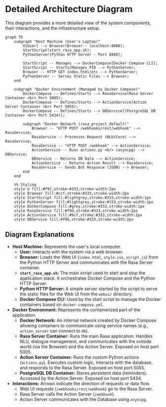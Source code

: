# Detailed Architecture Diagram

This diagram provides a more detailed view of the system components, their interactions, and the infrastructure setup.

```mermaid
graph TD
    subgraph "Host Machine (User's Laptop)"
        U[User] --> Browser(Browser - localhost:8888);
        StartScript(start_rasa_app.sh);
        PythonServer[Python HTTP Server - Port 8888];

        StartScript -- Manages --> DockerCompose[Docker Compose CLI];
        StartScript -- Starts/Manages PID --> PythonServer;
        Browser -- HTTP GET index.html/etc --> PythonServer;
        PythonServer -- Serves Static Files --> Browser;
    end

    subgraph "Docker Environment (Managed by Docker Compose)"
        DockerCompose -- Defines/Starts --> RasaService(Rasa Server Container <br> Port 5005);
        DockerCompose -- Defines/Starts --> ActionService(Action Server Container <br> Port 5055);
        DockerCompose -- Defines/Starts --> DBService[(PostgreSQL DB Container <br> Port 5434)];

        subgraph "Docker Network (rasa_project_default)"
            Browser -- "HTTP POST /webhooks/rest/webhook" --> RasaService;
            RasaService -- Processes Request (NLU/Core) --> RasaService;
            RasaService -- "HTTP POST /webhook" --> ActionService;
            ActionService -- Runs actions.py <br> (asyncpg) --> DBService;
            DBService -- Returns DB Data --> ActionService;
            ActionService -- Returns Action Result --> RasaService;
            RasaService -- Sends Bot Response (JSON) --> Browser;
        end
    end

    %% Styling
    style U fill:#f9f,stroke:#333,stroke-width:2px
    style Browser fill:#ccf,stroke:#333,stroke-width:2px
    style StartScript fill:#lightgrey,stroke:#333,stroke-width:1px
    style PythonServer fill:#lightgrey,stroke:#333,stroke-width:1px
    style DockerCompose fill:#grey,stroke:#333,stroke-width:1px
    style RasaService fill:#f9d,stroke:#333,stroke-width:2px
    style ActionService fill:#9cf,stroke:#333,stroke-width:2px
    style DBService fill:#f96,stroke:#333,stroke-width:2px
```

## Diagram Explanations

*   **Host Machine:** Represents the user's local computer.
    *   **User:** Interacts with the system via a web browser.
    *   **Browser:** Loads the Web UI (`index.html`, `style.css`, `script.js`) from the Python HTTP Server and communicates with the Rasa Server container.
    *   **`start_rasa_app.sh`:** The main script used to start and stop the application stack. It orchestrates Docker Compose and the Python HTTP Server.
    *   **Python HTTP Server:** A simple server started by the script to serve the static files for the Web UI from the `webui/` directory.
    *   **Docker Compose CLI:** Used by the start script to manage the Docker containers based on `docker-compose.yml`.
*   **Docker Environment:** Represents the containerized part of the application.
    *   **Docker Network:** An internal network created by Docker Compose allowing containers to communicate using service names (e.g., `action_server` can connect to `db`).
    *   **Rasa Server Container:** Runs the main Rasa application. Handles NLU, dialogue management, and communicates with the outside world (via the Browser) and the Action Server. Exposed on host port 5005.
    *   **Action Server Container:** Runs the custom Python actions (`actions.py`). Executes custom logic, interacts with the database, and responds to the Rasa Server. Exposed on host port 5055.
    *   **PostgreSQL DB Container:** Stores persistent data (reminders). Accessed by the Action Server. Exposed on host port 5434.
*   **Interactions:** Arrows indicate the direction of requests or data flow.
    *   Web UI requests (`/webhooks/rest/webhook`) go to the Rasa Server.
    *   Rasa Server calls the Action Server (`/webhook`).
    *   Action Server communicates with the Database using `asyncpg`. 
